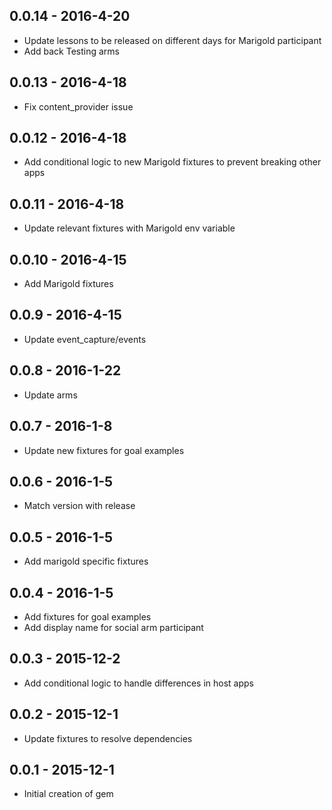 ## 0.0.14 - 2016-4-20
* Update lessons to be released on different days for Marigold participant
* Add back Testing arms

## 0.0.13 - 2016-4-18
* Fix content_provider issue

## 0.0.12 - 2016-4-18
* Add conditional logic to new Marigold fixtures to prevent breaking other apps

## 0.0.11 - 2016-4-18
* Update relevant fixtures with Marigold env variable

## 0.0.10 - 2016-4-15
* Add Marigold fixtures

## 0.0.9 - 2016-4-15
* Update event_capture/events

## 0.0.8 - 2016-1-22
* Update arms

## 0.0.7 - 2016-1-8
* Update new fixtures for goal examples

## 0.0.6 - 2016-1-5
* Match version with release

## 0.0.5 - 2016-1-5
* Add marigold specific fixtures

## 0.0.4 - 2016-1-5
* Add fixtures for goal examples
* Add display name for social arm participant

## 0.0.3 - 2015-12-2
* Add conditional logic to handle differences in host apps

## 0.0.2 - 2015-12-1
* Update fixtures to resolve dependencies

## 0.0.1 - 2015-12-1
* Initial creation of gem
